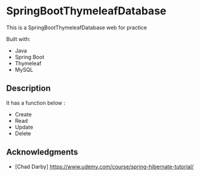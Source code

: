 # SpringBootThymeleafDatabase
 
This is a SpringBootThymeleafDatabase web for practice 

Built with:    
    
- Java     
- Spring Boot  
- Thymeleaf   
- MySQL      
 
## Description
  
It has a function below :   
    
- Create  
- Read 
- Update    
- Delete 
  
## Acknowledgments 
 
* [Chad Darby] https://www.udemy.com/course/spring-hibernate-tutorial/ 
 
 
